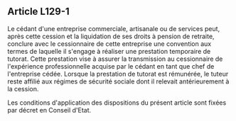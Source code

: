 Article L129-1
----
Le cédant d'une entreprise commerciale, artisanale ou de services peut, après
cette cession et la liquidation de ses droits à pension de retraite, conclure
avec le cessionnaire de cette entreprise une convention aux termes de laquelle
il s'engage à réaliser une prestation temporaire de tutorat. Cette prestation
vise à assurer la transmission au cessionnaire de l'expérience professionnelle
acquise par le cédant en tant que chef de l'entreprise cédée. Lorsque la
prestation de tutorat est rémunérée, le tuteur reste affilié aux régimes de
sécurité sociale dont il relevait antérieurement à la cession.

Les conditions d'application des dispositions du présent article sont fixées par
décret en Conseil d'Etat.
